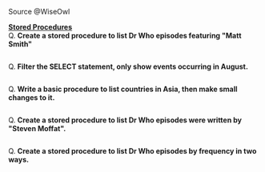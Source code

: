 
Source @WiseOwl<br>

<b>[Stored Procedures](https://www.wiseowl.co.uk/sql/exercises/standard/stored-procedures/)</b><br>
Q. <b>Create a stored procedure to list Dr Who episodes featuring "Matt Smith" </b><br>
```
```

Q. <b>Filter the SELECT statement, only show events occurring in August. </b><br>
```
```

Q. <b>Write a basic procedure to list countries in Asia, then make small changes to it. </b><br>
```
```

Q. <b>Create a stored procedure to list Dr Who episodes were written by "Steven Moffat". </b><br>
```
```

Q. <b>Create a stored procedure to list Dr Who episodes by frequency in two ways. </b><br>
```
```
